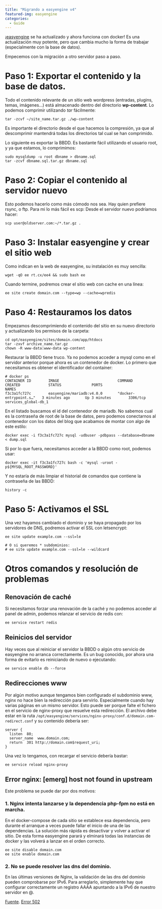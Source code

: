 ```yaml
---
title: "Migrando a easyengine v4"
featured-img: easyengine
categories: 
  - Guide
---
```


¡[easyengine](https://easyengine.io/) se ha actualizado y ahora funciona con docker!
Es una actualización muy potente, pero que cambia mucho la forma de trabajar (especialmente con la base de datos).

Empecemos con la migración a otro servidor paso a paso.

# Paso 1: Exportar el contenido y la base de datos.

Todo el contenido relevante de un sitio web wordpress (entradas, plugins, temas, imágenes...) está almacenado dentro del directorio **wp-content**.
Lo podemos comprimir utilizando *tar* fácilmente:

```
tar -zcvf ~/site_name.tar.gz ./wp-content
```

Es importante el directorio desde el que hacemos la compresión, ya que al descomprimir mantendrá todas los directorios tal cual se han comprimido.

Lo siguiente es exportar la BBDD. Es bastante fácil utilizando el usuario root, y ya que estamos, lo comprimimos:

```
sudo mysqldump -u root dbname > dbname.sql
tar -zcvf dbname.sql.tar.gz dbname.sql
```

# Paso 2: Copiar el contenido al servidor nuevo

Esto podemos hacerlo como más cómodo nos sea. Hay quien prefiere rsync, o ftp. Para mi lo más fácil es scp:
Desde el servidor nuevo podríamos hacer:

```
scp user@oldserver.com:~/*.tar.gz .
```

# Paso 3: Instalar easyengine y crear el sitio web

Como indican en la web de easyengine, su instalación es muy sencilla:
```
wget -qO ee rt.cx/ee4 && sudo bash ee
```

Cuando termine, podremos crear el sitio web con cache en una línea:

```
ee site create domain.com --type=wp --cache=wpredis
```

# Paso 4: Restauramos los datos
Empezamos descomprimiendo el contenido del sitio en su nuevo directorio y actualizando los permisos de la carpeta:

```
cd opt/easyengine/sites/domain.com/app/htdocs
tar -zxvf archive_name.tar.gz
chown -R www-data:www-data wp-content
```

Restaurar la BBDD tiene truco. Ya no podemos acceder a mysql como en el servidor anterior porque ahora es un contenedor de docker.
Lo primero que necesitamos es obtener el identificador del container:

```
# docker ps
CONTAINER ID        IMAGE                           COMMAND                  CREATED             STATUS              PORTS                                      NAMES
f3c3a1fc727c        easyengine/mariadb:v4.0.0       "docker-entrypoint.s…"   3 minutes ago       Up 3 minutes        3306/tcp                                   services_global-db_1
```

En el listado buscamos el id del contenedor de mariadb.
No sabemos cual es la contraseña de root de la base de datos, pero podemos conectarnos al contenedor con los datos del blog que acabamos de montar con algo de este estilo:

```
docker exec -i f3c3a1fc727c mysql -udbuser -pdbpass --database=dbname < dump.sql
```

Si por lo que fuera, necesitamos acceder a la BBDD como root, podemos usar:
```
docker exec -it f3c3a1fc727c bash -c 'mysql -uroot -p${MYSQL_ROOT_PASSWORD}'
```

Y no estaría de más limpiar el historial de comandos que contiene la contraseña de las BBDD:
```
history -c
```

# Paso 5: Activamos el SSL

Una vez hayamos cambiado el dominio y se haya propagado por los servidores de DNS, podremos activar el SSL con letsencrypt:
```
ee site update example.com --ssl=le

# O si queremos * subdominios:
# ee site update example.com --ssl=le --wildcard
```

# Otros comandos y resolución de problemas

## Renovación de caché
Si necesitamos forzar una renovación de la caché y no podemos acceder al panel de admin, podemos relanzar el servicio de redis con:

```
ee service restart redis
```

## Reinicios del servidor
Hay veces que al reiniciar el servidor la BBDD o algún otro servicio de easyengine no arranca correctamente.
Es un bug conocido, por ahora una forma de evitarlo es reiniciando de nuevo o ejecutando:

```
ee service enable db --force
```

## Redirecciones www
Por algún motivo aunque tengamos bien configurado el subdominio www, nginx no hace bien la redirección para servirlo. Especialmente cuando hay varias páginas en un mismo servidor.
Esto puede ser porque falte el fichero en el servicio de nginx-proxy que resuelve esta redirección.
El archivo debe estar en la ruta ```/opt/easyengine/services/nginx-proxy/conf.d/domain.com-redirect.conf``` y su contenido debería ser:
```
server {
  listen  80;
  server_name  www.domain.com;
  return  301 http://domain.com$request_uri;
}
```

Una vez lo tengamos, con recargar el servicio debería bastar:
```
ee service reload nginx-proxy
```

## Error nginx: [emerg] host not found in upstream
Este problema se puede dar por dos motivos: 
### 1. Nginx intenta lanzarse y la dependencia php-fpm no está en marcha.
En el docker-compose de cada sitio se establece esa dependencia, pero durante el arranque a veces puede fallar el inicio de una de las dependencias. La solución más rápida es desactivar y volver a activar el sitio. De esta forma easyengine parará y elminará todas las instancias de docker y las volverá a lanzar en el orden correcto.
```
ee site disable domain.com
ee site enable domain.com
```
### 2. No se puede resolver las dns del dominio.
En las últimas versiones de Nginx, la validación de las dns del dominio pueden comprobarse por IPv6. 
Para arreglarlo, simplemente hay que configurar correctamente un registro AAAA apuntando a la IPv6 de nuestro servidor en @.

[Fuente](https://venturedawn.com/blogging/migrate-wordpress-easyengine-v4/2667/).
[Error 502](https://community.easyengine.io/t/502-bad-gateway-error-after-server-reboot/11717/3)
